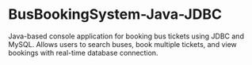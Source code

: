 # BusBookingSystem-Java-JDBC
Java-based console application for booking bus tickets using JDBC and MySQL. Allows users to search buses, book multiple tickets, and view bookings with real-time database connection.
